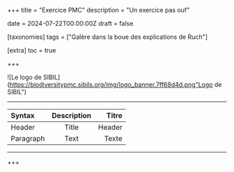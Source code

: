 +++
title = "Exercice PMC"
description = "Un exercice pas ouf"

date = 2024-07-22T00:00:00Z
draft = false

[taxonomies]
tags = ["Galère dans la boue des explications de Ruch"]

[extra]
toc = true


+++

![Le logo de SIBIL](https://biodiversitypmc.sibils.org/img/logo_banner.7ff68d4d.png"Logo de SIBIL")
***
| Syntax      | Description | Titre  |
| :---------- | :---------: | ------:|
| Header      | Title       | Header |
| Paragraph   | Text        | Texte  |
___
[^1]: pieds de page ligne 1
[^2]: pieds de page ligne 2
...
[*Biodiversity* **PMC**](https://biodiversitypmc.sibils.org/)

+++